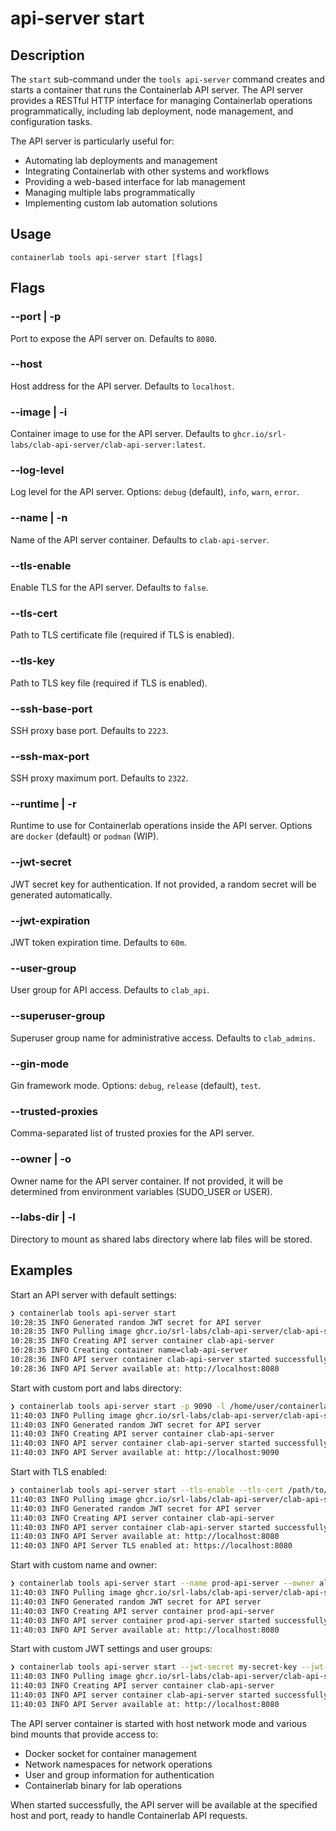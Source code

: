 # api-server start

## Description

The `start` sub-command under the `tools api-server` command creates and starts a container that runs the Containerlab API server. The API server provides a RESTful HTTP interface for managing Containerlab operations programmatically, including lab deployment, node management, and configuration tasks.

The API server is particularly useful for:

- Automating lab deployments and management
- Integrating Containerlab with other systems and workflows
- Providing a web-based interface for lab management
- Managing multiple labs programmatically
- Implementing custom lab automation solutions

## Usage

```
containerlab tools api-server start [flags]
```

## Flags

### --port | -p

Port to expose the API server on. Defaults to `8080`.

### --host

Host address for the API server. Defaults to `localhost`.

### --image | -i

Container image to use for the API server. Defaults to `ghcr.io/srl-labs/clab-api-server/clab-api-server:latest`.

### --log-level

Log level for the API server. Options: `debug` (default), `info`, `warn`, `error`.

### --name | -n

Name of the API server container. Defaults to `clab-api-server`.

### --tls-enable

Enable TLS for the API server. Defaults to `false`.

### --tls-cert

Path to TLS certificate file (required if TLS is enabled).

### --tls-key

Path to TLS key file (required if TLS is enabled).

### --ssh-base-port

SSH proxy base port. Defaults to `2223`.

### --ssh-max-port

SSH proxy maximum port. Defaults to `2322`.

### --runtime | -r

Runtime to use for Containerlab operations inside the API server. Options are `docker` (default) or `podman` (WIP).

### --jwt-secret

JWT secret key for authentication. If not provided, a random secret will be generated automatically.

### --jwt-expiration

JWT token expiration time. Defaults to `60m`.

### --user-group

User group for API access. Defaults to `clab_api`.

### --superuser-group

Superuser group name for administrative access. Defaults to `clab_admins`.

### --gin-mode

Gin framework mode. Options: `debug`, `release` (default), `test`.

### --trusted-proxies

Comma-separated list of trusted proxies for the API server.


### --owner | -o

Owner name for the API server container. If not provided, it will be determined from environment variables (SUDO_USER or USER).

### --labs-dir | -l

Directory to mount as shared labs directory where lab files will be stored.

## Examples

Start an API server with default settings:

```bash
❯ containerlab tools api-server start
10:28:35 INFO Generated random JWT secret for API server
10:28:35 INFO Pulling image ghcr.io/srl-labs/clab-api-server/clab-api-server:latest...
10:28:35 INFO Creating API server container clab-api-server
10:28:35 INFO Creating container name=clab-api-server
10:28:36 INFO API server container clab-api-server started successfully.
10:28:36 INFO API Server available at: http://localhost:8080
```

Start with custom port and labs directory:

```bash
❯ containerlab tools api-server start -p 9090 -l /home/user/containerlab/labs
11:40:03 INFO Pulling image ghcr.io/srl-labs/clab-api-server/clab-api-server:latest...
11:40:03 INFO Generated random JWT secret for API server
11:40:03 INFO Creating API server container clab-api-server
11:40:03 INFO API server container clab-api-server started successfully.
11:40:03 INFO API Server available at: http://localhost:9090
```

Start with TLS enabled:

```bash
❯ containerlab tools api-server start --tls-enable --tls-cert /path/to/cert.pem --tls-key /path/to/key.pem
11:40:03 INFO Pulling image ghcr.io/srl-labs/clab-api-server/clab-api-server:latest...
11:40:03 INFO Generated random JWT secret for API server
11:40:03 INFO Creating API server container clab-api-server
11:40:03 INFO API server container clab-api-server started successfully.
11:40:03 INFO API Server available at: http://localhost:8080
11:40:03 INFO API Server TLS enabled at: https://localhost:8080
```

Start with custom name and owner:

```bash
❯ containerlab tools api-server start --name prod-api-server --owner alice
11:40:03 INFO Pulling image ghcr.io/srl-labs/clab-api-server/clab-api-server:latest...
11:40:03 INFO Generated random JWT secret for API server
11:40:03 INFO Creating API server container prod-api-server
11:40:03 INFO API server container prod-api-server started successfully.
11:40:03 INFO API Server available at: http://localhost:8080
```

Start with custom JWT settings and user groups:

```bash
❯ containerlab tools api-server start --jwt-secret my-secret-key --jwt-expiration 120m --user-group developers --superuser-group admins
11:40:03 INFO Pulling image ghcr.io/srl-labs/clab-api-server/clab-api-server:latest...
11:40:03 INFO Creating API server container clab-api-server
11:40:03 INFO API server container clab-api-server started successfully.
11:40:03 INFO API Server available at: http://localhost:8080
```

The API server container is started with host network mode and various bind mounts that provide access to:
- Docker socket for container management
- Network namespaces for network operations
- User and group information for authentication
- Containerlab binary for lab operations

When started successfully, the API server will be available at the specified host and port, ready to handle Containerlab API requests.